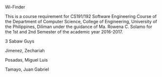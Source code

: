 Wi-Finder


This is a course requirement for CS191/192 Software Engineering Course of the Department of Computer Science, College of Engineering, University of the Philippines, Diliman under the guidance of Ma. Rowena C. Solamo for the 1st and 2nd Semester of the academic year 2016-2017.


3 Sabaw Guys


Jimenez, Zechariah

Posadas, Miguel Luis

Tamayo, Juan Gabriel